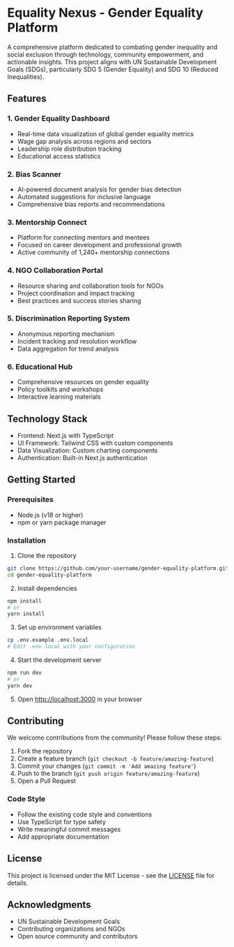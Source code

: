 # Equality Nexus - Gender Equality Platform

A comprehensive platform dedicated to combating gender inequality and social exclusion through technology, community empowerment, and actionable insights. This project aligns with UN Sustainable Development Goals (SDGs), particularly SDG 5 (Gender Equality) and SDG 10 (Reduced Inequalities).

## Features

### 1. Gender Equality Dashboard
- Real-time data visualization of global gender equality metrics
- Wage gap analysis across regions and sectors
- Leadership role distribution tracking
- Educational access statistics

### 2. Bias Scanner
- AI-powered document analysis for gender bias detection
- Automated suggestions for inclusive language
- Comprehensive bias reports and recommendations

### 3. Mentorship Connect
- Platform for connecting mentors and mentees
- Focused on career development and professional growth
- Active community of 1,240+ mentorship connections

### 4. NGO Collaboration Portal
- Resource sharing and collaboration tools for NGOs
- Project coordination and impact tracking
- Best practices and success stories sharing

### 5. Discrimination Reporting System
- Anonymous reporting mechanism
- Incident tracking and resolution workflow
- Data aggregation for trend analysis

### 6. Educational Hub
- Comprehensive resources on gender equality
- Policy toolkits and workshops
- Interactive learning materials

## Technology Stack

- Frontend: Next.js with TypeScript
- UI Framework: Tailwind CSS with custom components
- Data Visualization: Custom charting components
- Authentication: Built-in Next.js authentication

## Getting Started

### Prerequisites
- Node.js (v18 or higher)
- npm or yarn package manager

### Installation

1. Clone the repository
```bash
git clone https://github.com/your-username/gender-equality-platform.git
cd gender-equality-platform
```

2. Install dependencies
```bash
npm install
# or
yarn install
```

3. Set up environment variables
```bash
cp .env.example .env.local
# Edit .env.local with your configuration
```

4. Start the development server
```bash
npm run dev
# or
yarn dev
```

5. Open [http://localhost:3000](http://localhost:3000) in your browser

## Contributing

We welcome contributions from the community! Please follow these steps:

1. Fork the repository
2. Create a feature branch (`git checkout -b feature/amazing-feature`)
3. Commit your changes (`git commit -m 'Add amazing feature'`)
4. Push to the branch (`git push origin feature/amazing-feature`)
5. Open a Pull Request

### Code Style

- Follow the existing code style and conventions
- Use TypeScript for type safety
- Write meaningful commit messages
- Add appropriate documentation

## License

This project is licensed under the MIT License - see the [LICENSE](LICENSE) file for details.

## Acknowledgments

- UN Sustainable Development Goals
- Contributing organizations and NGOs
- Open source community and contributors
